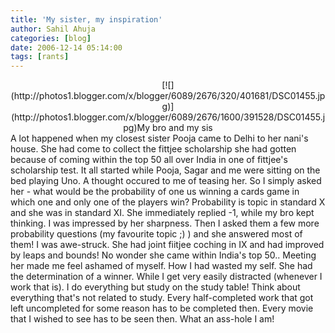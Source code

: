 ```yaml
---
title: 'My sister, my inspiration'
author: Sahil Ahuja
categories: [blog]
date: 2006-12-14 05:14:00
tags: [rants]
---
```


<div style="text-align:center;">[![](http://photos1.blogger.com/x/blogger/6089/2676/320/401681/DSC01455.jpg)](http://photos1.blogger.com/x/blogger/6089/2676/1600/391528/DSC01455.jpg)My bro and my sis
</div>
A lot happened when my closest sister Pooja came to Delhi to her nani's house. She had come to collect the fittjee scholarship she had gotten because of coming within the top 50 all over India in one of fittjee's scholarship test.
It all started while Pooja, Sagar and me were sitting on the bed playing Uno. A thought occured to me of teasing her. So I simply asked her - what would be the probability of one us winning a cards game in which one and only one of the players win? Probability is topic in standard X and she was in standard XI. She immediately replied -1, while my bro kept thinking. I was impressed by her sharpness.
Then I asked them a few more probability questions (my favourite topic ;) ) and she answered most of them! I was awe-struck. She had joint fiitjee coching in IX and had improved by leaps and bounds! No wonder she came within India's top 50..
Meeting her made me feel ashamed of myself. How I had wasted my self. She had the determination of a winner. While I get very easily distracted (whenever I work that is).  I do everything but study on the study table! Think about everything that's not related to study. Every half-completed work that got left uncompleted for some reason has to be completed then. Every movie that I wished to see has to be seen then. What an ass-hole I am!